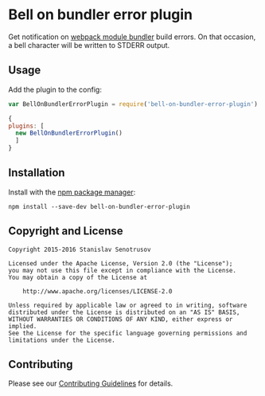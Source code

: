 # Bell on bundler error plugin

Get notification on [webpack module bundler](http://webpack.github.io/) build errors.
On that occasion, a bell character will be written to STDERR output.


## Usage

Add the plugin to the config:

```javascript
var BellOnBundlerErrorPlugin = require('bell-on-bundler-error-plugin')

{
plugins: [
  new BellOnBundlerErrorPlugin()
  ]
}
```


## Installation

Install with the [npm package manager](https://github.com/npm/npm):

```
npm install --save-dev bell-on-bundler-error-plugin
```


## Copyright and License

```
Copyright 2015-2016 Stanislav Senotrusov

Licensed under the Apache License, Version 2.0 (the "License");
you may not use this file except in compliance with the License.
You may obtain a copy of the License at

    http://www.apache.org/licenses/LICENSE-2.0

Unless required by applicable law or agreed to in writing, software
distributed under the License is distributed on an "AS IS" BASIS,
WITHOUT WARRANTIES OR CONDITIONS OF ANY KIND, either express or implied.
See the License for the specific language governing permissions and
limitations under the License.
```


## Contributing

Please see our [Contributing Guidelines](CONTRIBUTING.md) for details.
